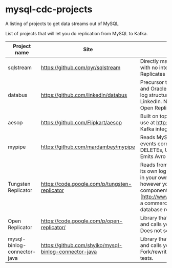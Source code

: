 # mysql-cdc-projects
A listing of projects to get data streams out of MySQL

List of projects that will let you do replication from MySQL to Kafka.

Project name                 | Site                                                   | Description
-----------------------------|--------------------------------------------------------|-------------
sqlstream                    | https://github.com/pyr/sqlstream                       | Directly maps MySQL events to JSON, with no interpretation. Written in Java. Replicates to Kafka.
databus                      |  https://github.com/linkedin/databus                   | Precursor to Kafka. Reads from MySQL and Oracle, and replicates to its own log structure. In production use at LinkedIn. No Kafka integration. Uses Open Replicator.
aesop                        | https://github.com/Flipkart/aesop                      | Built on top of Databus. In production use at http://www.flipkart.com/. No Kafka integration.
mypipe                       | https://github.com/mardambey/mypipe                    | Reads MySQL event stream, and emits events corresponding to INSERTs, DELETEs, UPDATEs. Written in Scala. Emits Avro to Kafka.
Tungsten Replicator          |  https://code.google.com/p/tungsten-replicator         | Reads from MySQL and replicates to its own log structure. Allows plugging in your own code to process the events however you want. Open source component of Continuent [http://www.continuent.com/solutions], a commercial company that does database replication.
Open Replicator              | https://code.google.com/p/open-replicator/             | Library that parses MySQL binary logs and calls your code to process them. Does not seem to be maintained.
mysql-binlog-connector-java  |  https://github.com/shyiko/mysql-binlog-connector-java | Library that parses MySQL binary logs and calls your code to process them. Fork/rewrite of Open Replicator. Has tests.

